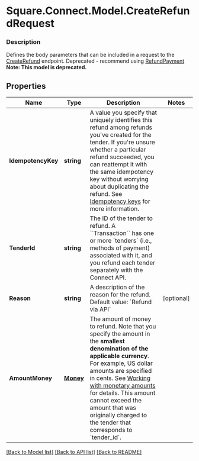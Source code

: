 # Square.Connect.Model.CreateRefundRequest

### Description

Defines the body parameters that can be included in a request to the [CreateRefund](#endpoint-createrefund) endpoint.  Deprecated - recommend using [RefundPayment](#endpoint-refunds-refundpayment)
**Note: This model is deprecated.**

## Properties

Name | Type | Description | Notes
------------ | ------------- | ------------- | -------------
**IdempotencyKey** | **string** | A value you specify that uniquely identifies this refund among refunds you&#39;ve created for the tender.  If you&#39;re unsure whether a particular refund succeeded, you can reattempt it with the same idempotency key without worrying about duplicating the refund.  See [Idempotency keys](#idempotencykeys) for more information. | 
**TenderId** | **string** | The ID of the tender to refund.  A &#x60;&#x60;Transaction&#x60;&#x60; has one or more &#x60;tenders&#x60; (i.e., methods of payment) associated with it, and you refund each tender separately with the Connect API. | 
**Reason** | **string** | A description of the reason for the refund.  Default value: &#x60;Refund via API&#x60; | [optional] 
**AmountMoney** | [**Money**](Money.md) | The amount of money to refund.  Note that you specify the amount in the __smallest denomination of the applicable currency__. For example, US dollar amounts are specified in cents. See [Working with monetary amounts](https://developer.squareup.com/docs/build-basics/working-with-monetary-amounts) for details.  This amount cannot exceed the amount that was originally charged to the tender that corresponds to &#x60;tender_id&#x60;. | 



[[Back to Model list]](../README.md#documentation-for-models) [[Back to API list]](../README.md#documentation-for-api-endpoints) [[Back to README]](../README.md)

